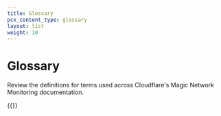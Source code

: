 ```yaml
---
title: Glossary
pcx_content_type: glossary
layout: list
weight: 10
---
```


# Glossary

Review the definitions for terms used across Cloudflare's Magic Network Monitoring documentation.

{{<glossary product="Magic Network Monitoring">}}